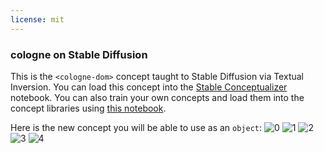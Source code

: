 ```yaml
---
license: mit
---
```

### cologne on Stable Diffusion
This is the `<cologne-dom>` concept taught to Stable Diffusion via Textual Inversion. You can load this concept into the [Stable Conceptualizer](https://colab.research.google.com/github/huggingface/notebooks/blob/main/diffusers/stable_conceptualizer_inference.ipynb) notebook. You can also train your own concepts and load them into the concept libraries using [this notebook](https://colab.research.google.com/github/huggingface/notebooks/blob/main/diffusers/sd_textual_inversion_training.ipynb).

Here is the new concept you will be able to use as an `object`:
![<cologne-dom> 0](https://huggingface.co/sd-concepts-library/cologne/resolve/main/concept_images/3.jpeg)
![<cologne-dom> 1](https://huggingface.co/sd-concepts-library/cologne/resolve/main/concept_images/0.jpeg)
![<cologne-dom> 2](https://huggingface.co/sd-concepts-library/cologne/resolve/main/concept_images/2.jpeg)
![<cologne-dom> 3](https://huggingface.co/sd-concepts-library/cologne/resolve/main/concept_images/1.jpeg)
![<cologne-dom> 4](https://huggingface.co/sd-concepts-library/cologne/resolve/main/concept_images/4.jpeg)

